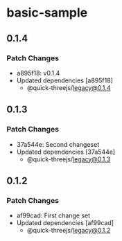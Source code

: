 # basic-sample

## 0.1.4

### Patch Changes

- a895f18: v0.1.4
- Updated dependencies [a895f18]
  - @quick-threejs/legacy@0.1.4

## 0.1.3

### Patch Changes

- 37a544e: Second changeset
- Updated dependencies [37a544e]
  - @quick-threejs/legacy@0.1.3

## 0.1.2

### Patch Changes

- af99cad: First change set
- Updated dependencies [af99cad]
  - @quick-threejs/legacy@0.1.2
